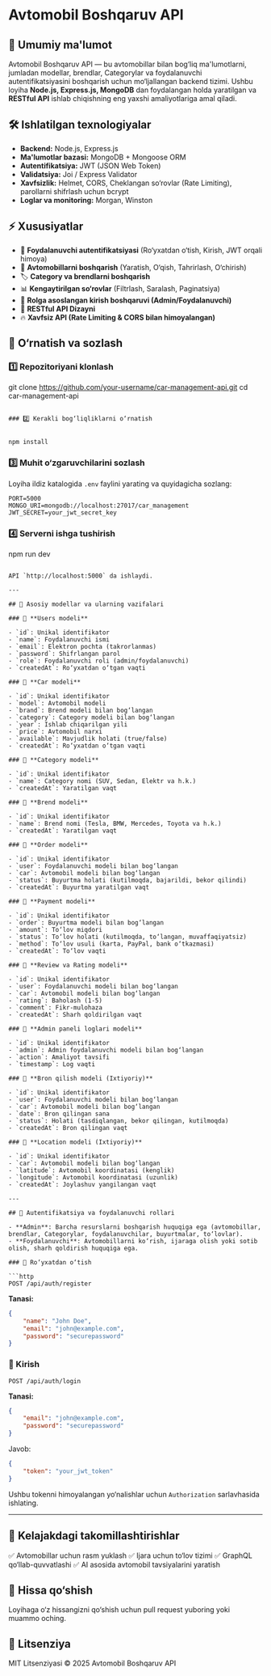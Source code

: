 # Avtomobil Boshqaruv API

## 📌 Umumiy ma'lumot

Avtomobil Boshqaruv API — bu avtomobillar bilan bog‘liq ma'lumotlarni, jumladan modellar, brendlar, Categorylar va foydalanuvchi autentifikatsiyasini boshqarish uchun mo‘ljallangan backend tizimi. Ushbu loyiha **Node.js, Express.js, MongoDB** dan foydalangan holda yaratilgan va **RESTful API** ishlab chiqishning eng yaxshi amaliyotlariga amal qiladi.

## 🛠 Ishlatilgan texnologiyalar

- **Backend:** Node.js, Express.js
- **Ma'lumotlar bazasi:** MongoDB + Mongoose ORM
- **Autentifikatsiya:** JWT (JSON Web Token)
- **Validatsiya:** Joi / Express Validator
- **Xavfsizlik:** Helmet, CORS, Cheklangan so‘rovlar (Rate Limiting), parollarni shifrlash uchun bcrypt
- **Loglar va monitoring:** Morgan, Winston

## ⚡ Xususiyatlar

- 🔐 **Foydalanuvchi autentifikatsiyasi** (Ro‘yxatdan o‘tish, Kirish, JWT orqali himoya)
- 🚗 **Avtomobillarni boshqarish** (Yaratish, O‘qish, Tahrirlash, O‘chirish)
- 🏷 **Category va brendlarni boshqarish**
- 📊 **Kengaytirilgan so‘rovlar** (Filtrlash, Saralash, Paginatsiya)
- 🔑 **Rolga asoslangan kirish boshqaruvi (Admin/Foydalanuvchi)**
- 📡 **RESTful API Dizayni**
- 🔥 **Xavfsiz API (Rate Limiting & CORS bilan himoyalangan)**

## 🚀 O‘rnatish va sozlash

### 1️⃣ Repozitoriyani klonlash

git clone https://github.com/your-username/car-management-api.git
cd car-management-api

```

### 2️⃣ Kerakli bog‘liqliklarni o‘rnatish


npm install
```

### 3️⃣ Muhit o‘zgaruvchilarini sozlash

Loyiha ildiz katalogida `.env` faylini yarating va quyidagicha sozlang:

```env
PORT=5000
MONGO_URI=mongodb://localhost:27017/car_management
JWT_SECRET=your_jwt_secret_key
```

### 4️⃣ Serverni ishga tushirish

npm run dev

````

API `http://localhost:5000` da ishlaydi.

---

## 📌 Asosiy modellar va ularning vazifalari

### 🔹 **Users modeli**

- `id`: Unikal identifikator
- `name`: Foydalanuvchi ismi
- `email`: Elektron pochta (takrorlanmas)
- `password`: Shifrlangan parol
- `role`: Foydalanuvchi roli (admin/foydalanuvchi)
- `createdAt`: Ro‘yxatdan o‘tgan vaqti

### 🔹 **Car modeli**

- `id`: Unikal identifikator
- `model`: Avtomobil modeli
- `brand`: Brend modeli bilan bog‘langan
- `category`: Category modeli bilan bog‘langan
- `year`: Ishlab chiqarilgan yili
- `price`: Avtomobil narxi
- `available`: Mavjudlik holati (true/false)
- `createdAt`: Ro‘yxatdan o‘tgan vaqti

### 🔹 **Category modeli**

- `id`: Unikal identifikator
- `name`: Category nomi (SUV, Sedan, Elektr va h.k.)
- `createdAt`: Yaratilgan vaqt

### 🔹 **Brend modeli**

- `id`: Unikal identifikator
- `name`: Brend nomi (Tesla, BMW, Mercedes, Toyota va h.k.)
- `createdAt`: Yaratilgan vaqt

### 🔹 **Order modeli**

- `id`: Unikal identifikator
- `user`: Foydalanuvchi modeli bilan bog‘langan
- `car`: Avtomobil modeli bilan bog‘langan
- `status`: Buyurtma holati (kutilmoqda, bajarildi, bekor qilindi)
- `createdAt`: Buyurtma yaratilgan vaqt

### 🔹 **Payment modeli**

- `id`: Unikal identifikator
- `order`: Buyurtma modeli bilan bog‘langan
- `amount`: To‘lov miqdori
- `status`: To‘lov holati (kutilmoqda, to‘langan, muvaffaqiyatsiz)
- `method`: To‘lov usuli (karta, PayPal, bank o‘tkazmasi)
- `createdAt`: To‘lov vaqti

### 🔹 **Review va Rating modeli**

- `id`: Unikal identifikator
- `user`: Foydalanuvchi modeli bilan bog‘langan
- `car`: Avtomobil modeli bilan bog‘langan
- `rating`: Baholash (1-5)
- `comment`: Fikr-mulohaza
- `createdAt`: Sharh qoldirilgan vaqt

### 🔹 **Admin paneli loglari modeli**

- `id`: Unikal identifikator
- `admin`: Admin foydalanuvchi modeli bilan bog‘langan
- `action`: Amaliyot tavsifi
- `timestamp`: Log vaqti

### 🔹 **Bron qilish modeli (Ixtiyoriy)**

- `id`: Unikal identifikator
- `user`: Foydalanuvchi modeli bilan bog‘langan
- `car`: Avtomobil modeli bilan bog‘langan
- `date`: Bron qilingan sana
- `status`: Holati (tasdiqlangan, bekor qilingan, kutilmoqda)
- `createdAt`: Bron qilingan vaqt

### 🔹 **Location modeli (Ixtiyoriy)**

- `id`: Unikal identifikator
- `car`: Avtomobil modeli bilan bog‘langan
- `latitude`: Avtomobil koordinatasi (kenglik)
- `longitude`: Avtomobil koordinatasi (uzunlik)
- `createdAt`: Joylashuv yangilangan vaqt

---

## 🔐 Autentifikatsiya va foydalanuvchi rollari

- **Admin**: Barcha resurslarni boshqarish huquqiga ega (avtomobillar, brendlar, Categorylar, foydalanuvchilar, buyurtmalar, to‘lovlar).
- **Foydalanuvchi**: Avtomobillarni ko‘rish, ijaraga olish yoki sotib olish, sharh qoldirish huquqiga ega.

### 🔹 Ro‘yxatdan o‘tish

```http
POST /api/auth/register
````

**Tanasi:**

```json
{
	"name": "John Doe",
	"email": "john@example.com",
	"password": "securepassword"
}
```

### 🔹 Kirish

```http
POST /api/auth/login
```

**Tanasi:**

```json
{
	"email": "john@example.com",
	"password": "securepassword"
}
```

Javob:

```json
{
	"token": "your_jwt_token"
}
```

Ushbu tokenni himoyalangan yo‘nalishlar uchun `Authorization` sarlavhasida ishlating.

---

## 📌 Kelajakdagi takomillashtirishlar

✅ Avtomobillar uchun rasm yuklash
✅ Ijara uchun to‘lov tizimi
✅ GraphQL qo‘llab-quvvatlashi
✅ AI asosida avtomobil tavsiyalarini yaratish

## 🤝 Hissa qo‘shish

Loyihaga o‘z hissangizni qo‘shish uchun pull request yuboring yoki muammo oching.

## 📜 Litsenziya

MIT Litsenziyasi © 2025 Avtomobil Boshqaruv API
